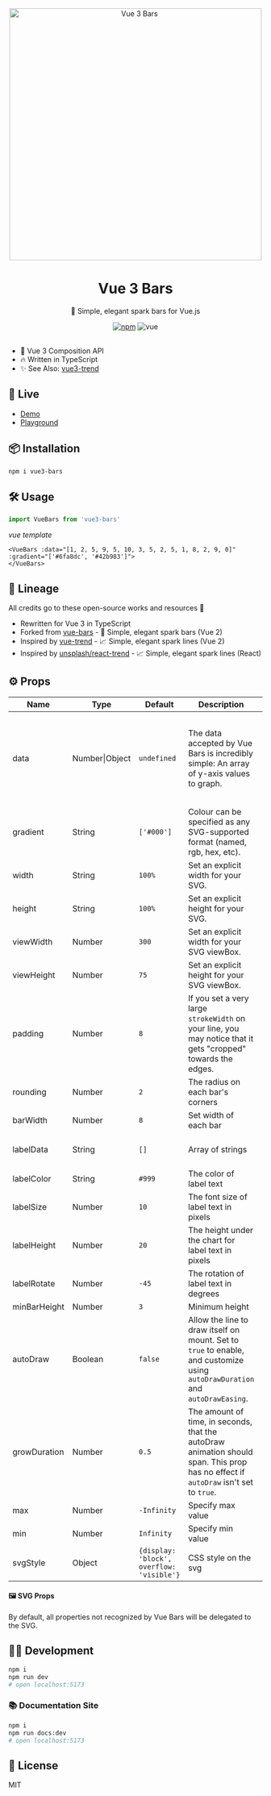 <div align="center">
  <img src="https://github.com/user-attachments/assets/1381d170-bce1-44f0-a317-615f378e500c" width="500" alt="Vue 3 Bars">
  <br>
  <h1>Vue 3 Bars</h1>
  <p>🌈 Simple, elegant spark bars for Vue.js</p>
  <a href="https://www.npmjs.org/package/vue3-bars"><img src="https://img.shields.io/npm/v/vue3-bars.svg?style=flat" alt="npm"></a>
  <img src="https://img.shields.io/badge/vue-^3.3-fc08d.svg?colorA=2c3e50&style=flat" alt="vue">
</div>
<br>

- 💚 Vue 3 Composition API
- 🔥 Written in TypeScript
- ✨ See Also: [vue3-trend](https://github.com/hotdogee/vue3-trend)

## 🚀 Live

- [Demo](https://vue3-bars.hanl.in/)
- [Playground](https://stackblitz.com/~/github.com/hotdogee/vue3-bars?file=src/App.vue)

## 📦 Installation

```shell
npm i vue3-bars
```

## 🛠️ Usage

```js
import VueBars from 'vue3-bars'
```

_vue template_

```vue
<VueBars :data="[1, 2, 5, 9, 5, 10, 3, 5, 2, 5, 1, 8, 2, 9, 0]" :gradient="['#6fa8dc', '#42b983']">
</VueBars>
```

## 🧬 Lineage

All credits go to these open-source works and resources 🙏

- Rewritten for Vue 3 in TypeScript
- Forked from [vue-bars](https://github.com/DeviaVir/vue-bar) - 🌈 Simple, elegant spark bars (Vue 2)
- Inspired by [vue-trend](https://github.com/QingWei-Li/vue-trend) - 📈 Simple, elegant spark lines (Vue 2)
- Inspired by [unsplash/react-trend](https://github.com/unsplash/react-trend) - 📈 Simple, elegant spark lines (React)

## ⚙️ Props

| Name         | Type           | Default                                   | Description                                                                                                                         | Example                                                                      |
| ------------ | -------------- | ----------------------------------------- | ----------------------------------------------------------------------------------------------------------------------------------- | ---------------------------------------------------------------------------- |
| data         | Number\|Object | `undefined`                               | The data accepted by Vue Bars is incredibly simple: An array of y-axis values to graph.                                             | `[120, 149, 193.4, 200, 92]` or `[{ value: 4 }, { value: 6 }, { value: 8 }]` |
| gradient     | String         | `['#000']`                                | Colour can be specified as any SVG-supported format (named, rgb, hex, etc).                                                         | `['#0FF', '#F0F', '#FF0']`                                                   |
| width        | String         | `100%`                                    | Set an explicit width for your SVG.                                                                                                 | `100%` or `300px`                                                            |
| height       | String         | `100%`                                    | Set an explicit height for your SVG.                                                                                                | `100%` or `75px`                                                             |
| viewWidth    | Number         | `300`                                     | Set an explicit width for your SVG viewBox.                                                                                         | -                                                                            |
| viewHeight   | Number         | `75`                                      | Set an explicit height for your SVG viewBox.                                                                                        | -                                                                            |
| padding      | Number         | `8`                                       | If you set a very large `strokeWidth` on your line, you may notice that it gets "cropped" towards the edges.                        | -                                                                            |
| rounding     | Number         | `2`                                       | The radius on each bar's corners                                                                                                    | -                                                                            |
| barWidth     | Number         | `8`                                       | Set width of each bar                                                                                                               | -                                                                            |
| labelData    | String         | `[]`                                      | Array of strings                                                                                                                    | `['Label 1','Label 2','Label 3']`                                            |
| labelColor   | String         | `#999`                                    | The color of label text                                                                                                             | -                                                                            |
| labelSize    | Number         | `10`                                      | The font size of label text in pixels                                                                                               | -                                                                            |
| labelHeight  | Number         | `20`                                      | The height under the chart for label text in pixels                                                                                 |                                                                              |
| labelRotate  | Number         | `-45`                                     | The rotation of label text in degrees                                                                                               | -                                                                            |
| minBarHeight | Number         | `3`                                       | Minimum height                                                                                                                      | -                                                                            |
| autoDraw     | Boolean        | `false`                                   | Allow the line to draw itself on mount. Set to `true` to enable, and customize using `autoDrawDuration` and `autoDrawEasing`.       | -                                                                            |
| growDuration | Number         | `0.5`                                     | The amount of time, in seconds, that the autoDraw animation should span. This prop has no effect if `autoDraw` isn't set to `true`. | -                                                                            |
| max          | Number         | `-Infinity`                               | Specify max value                                                                                                                   | -                                                                            |
| min          | Number         | `Infinity`                                | Specify min value                                                                                                                   | -                                                                            |
| svgStyle     | Object         | `{display: 'block', overflow: 'visible'}` | CSS style on the svg                                                                                                                | -                                                                            |

#### 🖼️ SVG Props

By default, all properties not recognized by Vue Bars will be delegated to the SVG.

## 👨‍💻 Development

```sh
npm i
npm run dev
# open localhost:5173
```

### 📚 Documentation Site

```bash
npm i
npm run docs:dev
# open localhost:5173
```

## 📝 License

MIT
